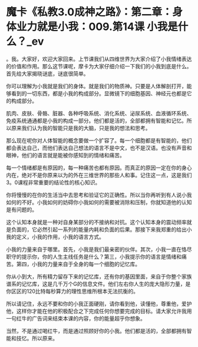 # 魔卡《私教3.0成神之路》：第二章：身体业力就是小我：009.第14课 小我是什么？_ev

。我。大家好，欢迎大家回来。上节课我们从四维世界为大家介绍了小我情绪表达的价值和作用。那么这节课呢，摩卡为大家仔细介绍一下我们的小我到底是什么。首先给大家揭晓谜底，谜底很简单。

你可以理解为小我就是我们的身体。就是我们的物质神。只要是人体解剖打开，能够看到的一切东西，都是小我的构成部分。显微镜下的细胞基因、神经元也都是它的构成部分。

肌肉、皮肤、骨骼、脏器、各种呼吸系统、消化系统、泌尿系统、血液循环系统、免疫系统通通都是小我的构成一部分。他们都是活的，全部都拥有智能和记忆。所以原来我们认为我的智能只是我的大脑，只是我的想法和思考。

那么现在呢你对人体智能的概念要做一个扩容了。每一个细胞都是有智能的，他们都会表达自己，而他们表达自己想法的语言不是中文，也不是汉语。也没有声音和眼神，他们的语言就是能被你感知到的情绪和痛苦。

每一个情绪都是有原因的，每一种痛苦也都有原因。而真正的原因一定在你的身心内在，绝对不是你原来以为的外在三维世界的那些人和事。记住这一点，这是我们3。0课程非常重要的结论性的核心知识。

你将慢慢的在你的生活当中去思考和验证它的正确性。所以当你再听到有人说小我如何的不好。小我如何的妨碍你小我如何的需要被消除和压制，你就知道他的认知是有问题的。

这个认知本身就是一种对自身某部分的不接纳和对抗。这个认知本身的震动频率就是负面的，它必然引起一系列的能量内耗和负面的后果。那接下来我郑重的给出小我的定义，小我的作用，小我的语言方式。

小我的力量来自于哪里。首先，小我是我们最亲密的伙伴。其次，小我一直在恪尽职守的提示你，你的人生主线任务是什么？第三，小我提示你的语言是情绪和痛苦。第四，小我的力量来自于全身的每一个细胞的记忆库。

你从小到大，所有精力留存下来的记忆库，还有你的基因里面，来自于你整个家族谱系的记忆库，这是几千万个G的信息文件。他们左右你人生的庞大隐形力量，是你区区的120比特每秒算力的理性思维所根本无法抗衡的。

所以请记住，永远不要和你的小我正面硬刚，请你看到他，读懂他，尊重他，爱护他，这样你才能在他的积极配合之下完成任何你想要完成的目标。请大家允许我用一句红牛的广告词来结束本课的内容，你的能量超乎你想象。

当然，不是通过喝红牛，而是通过照顾好你的小我。他们都是活的，全部都拥有智能和技忆。所以原来。